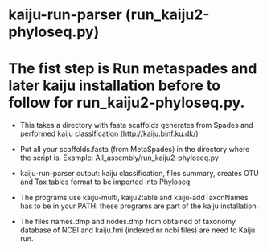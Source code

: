 # kaiju-run-parser (run_kaiju2-phyloseq.py)

# The fist step is Run metaspades and later kaiju installation before to follow for run_kaiju2-phyloseq.py.

* This takes a directory with fasta scaffolds generates from Spades and performed kaiju classification (http://kaiju.binf.ku.dk/)
- Put all your scaffolds.fasta (from MetaSpades) in the directory where the script is. Example: All_assembly/run_kaiju2-phyloseq.py
- kaiju-run-parser output: kaiju classification, files summary, creates OTU and Tax tables format to be imported into Phyloseq 
- The programs use kaiju-multi, kaiju2table and kaiju-addTaxonNames has to be in your PATH: these programs are part of the kaiju installation.

- The files names.dmp and nodes.dmp from obtained of taxonomy database of NCBI and kaiju.fmi (indexed nr ncbi files) are need to Kaiju run.


